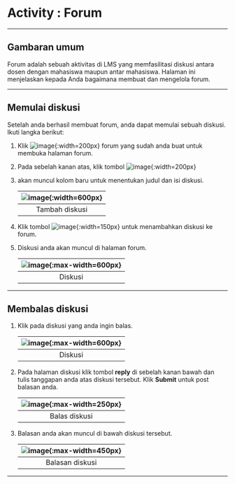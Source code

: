 # Activity : Forum

------------------

## Gambaran umum

Forum adalah sebuah aktivitas di LMS yang memfasilitasi diskusi antara dosen dengan mahasiswa maupun antar mahasiswa. Halaman ini menjelaskan kepada Anda bagaimana membuat dan mengelola forum.

-------------------

## Memulai diskusi 

Setelah anda berhasil membuat forum, anda dapat memulai sebuah diskusi. Ikuti langka berikut:

1. Klik ![image](/lms/img/forum/klikforum.png){:width=200px} forum yang sudah anda buat untuk membuka halaman forum.
2. Pada sebelah kanan atas, klik tombol ![image](/lms/img/forum/adddis.png){:width=200px}
3. akan muncul kolom baru untuk menentukan judul dan isi diskusi.

    | ![image](/lms/img/forum/adddisfull.png){:width=600px} |
    | :---------: |
    | Tambah diskusi |

4. Klik tombol ![image](/lms/img/forum/posttoforum.png){:width=150px} untuk menambahkan diskusi ke forum.
5. Diskusi anda akan muncul di halaman forum.

    | ![image](/lms/img/forum/diskusi.png){:max-width=600px} |
    | :---------: |
    | Diskusi |

-------------------



## Membalas diskusi

1. Klik pada diskusi yang anda ingin balas.

    | ![image](/lms/img/forum/diskusi.png){:max-width=600px} |
    | :---------: |
    | Diskusi |

2. Pada halaman diskusi klik tombol **reply** di sebelah kanan bawah dan tulis tanggapan anda atas diskusi tersebut. Klik **Submit** untuk post balasan anda.

    | ![image](/lms/img/forum/replydelete.png){:max-width=250px} |
    | :---------: |
    | Balas diskusi |

3. Balasan anda akan muncul di bawah diskusi tersebut.

    | ![image](/lms/img/forum/reply.png){:max-width=450px} |
    | :---------: |
    | Balasan diskusi |

--------------------
